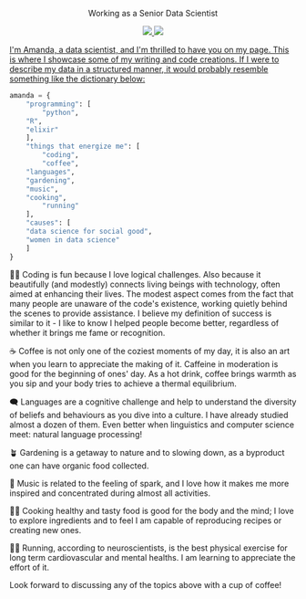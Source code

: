 <p align='center'> Working as a Senior Data Scientist </a></p>

<p align="center">
    <a href="https://linkedin.com/in/amanda-ferraboli/">
            <img src="https://img.shields.io/badge/-amanda.ferraboli-0077B5?style=flat&logo=Linkedin&logoColor=white"/>
    <a href="https://medium.com/@amanda.ferraboli">
	<img src="https://img.shields.io/badge/-amanda.ferraboli-black?style=flat&logo=Medium&logoColor=white"/>
    
</p>

I'm Amanda, a data scientist, and I'm thrilled to have you on my page. This is where I showcase some of my writing and code creations. 
If I were to describe my data in a structured manner, it would probably resemble something like the dictionary below:

```python
amanda = {
    "programming": [
    	"python",
	"R", 
	"elixir"
    ],
    "things that energize me": [
        "coding",
        "coffee",
	"languages", 
	"gardening", 
	"music",
	"cooking",
        "running"
    ],
    "causes": [
	"data science for social good", 
	"women in data science"
    ]
}
```

👩‍💻
Coding is fun because I love logical challenges. Also because it beautifully (and modestly) connects living beings with technology, often aimed at enhancing their lives. The modest aspect comes from the fact that many people are unaware of the code's existence, working quietly behind the scenes to provide assistance. I believe my definition of success is similar to it - I like to know I helped people become better, regardless of whether it brings me fame or recognition.

☕
Coffee is not only one of the coziest moments of my day, it is also an art when you learn to appreciate the making of it. Caffeine in moderation is good for the beginning of ones' day. As a hot drink, coffee brings warmth as you sip and your body tries to achieve a thermal equilibrium.

🗨️
Languages are a cognitive challenge and help to understand the diversity of beliefs and behaviours as you dive into a culture. I have already studied almost a dozen of them. Even better when linguistics and computer science meet: natural language processing!

🪴
Gardening is a getaway to nature and to slowing down, as a byproduct one can have organic food collected. 

🎵
Music is related to the feeling of spark, and I love how it makes me more inspired and concentrated during almost all activities.

🧑‍🍳
Cooking healthy and tasty food is good for the body and the mind; I love to explore ingredients and to feel I am capable of reproducing recipes or creating new ones.

🏃‍♀️
Running, according to neuroscientists, is the best physical exercise for long term cardiovascular and mental healths. I am learning to appreciate the effort of it.


Look forward to discussing any of the topics above with a cup of coffee!
